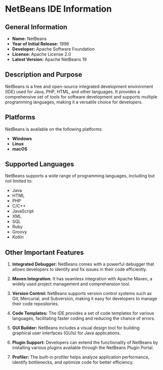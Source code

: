 # NetBeans IDE Information

## General Information

- **Name:** NetBeans
- **Year of Initial Release:** 1996
- **Developer:** Apache Software Foundation
- **License:** Apache License 2.0
- **Latest Version:** Apache NetBeans 19

## Description and Purpose

NetBeans is a free and open-source integrated development environment (IDE) used for Java, PHP, HTML, and other languages. It provides a comprehensive set of tools for software development and supports multiple programming languages, making it a versatile choice for developers.

## Platforms

NetBeans is available on the following platforms:

- **Windows**
- **Linux**
- **macOS**

## Supported Languages

NetBeans supports a wide range of programming languages, including but not limited to:

- Java
- HTML
- PHP
- C/C++
- JavaScript
- XML
- SQL
- Ruby
- Groovy
- Kotlin

## Other Important Features

1. **Integrated Debugger:** NetBeans comes with a powerful debugger that allows developers to identify and fix issues in their code efficiently.

2. **Maven Integration:** It has seamless integration with Apache Maven, a widely used project management and comprehension tool.

3. **Version Control:** NetBeans supports version control systems such as Git, Mercurial, and Subversion, making it easy for developers to manage their code repositories.

4. **Code Templates:** The IDE provides a set of code templates for various languages, facilitating faster coding and reducing the chance of errors.

5. **GUI Builder:** NetBeans includes a visual design tool for building graphical user interfaces (GUIs) for Java applications.

6. **Plugin Support:** Developers can extend the functionality of NetBeans by installing various plugins available through the NetBeans Plugin Portal.

7. **Profiler:** The built-in profiler helps analyze application performance, identify bottlenecks, and optimize code for better efficiency.


